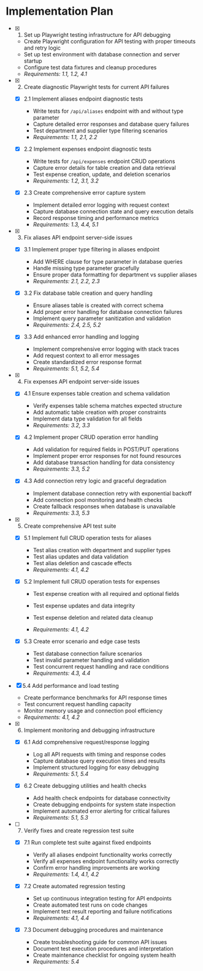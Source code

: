 # Implementation Plan

- [x] 1. Set up Playwright testing infrastructure for API debugging




  - Create Playwright configuration for API testing with proper timeouts and retry logic
  - Set up test environment with database connection and server startup
  - Configure test data fixtures and cleanup procedures
  - _Requirements: 1.1, 1.2, 4.1_

- [x] 2. Create diagnostic Playwright tests for current API failures


  - [x] 2.1 Implement aliases endpoint diagnostic tests


    - Write tests for `/api/aliases` endpoint with and without type parameter
    - Capture detailed error responses and database query failures
    - Test department and supplier type filtering scenarios
    - _Requirements: 1.1, 2.1, 2.2_

  - [x] 2.2 Implement expenses endpoint diagnostic tests


    - Write tests for `/api/expenses` endpoint CRUD operations
    - Capture error details for table creation and data retrieval
    - Test expense creation, update, and deletion scenarios
    - _Requirements: 1.2, 3.1, 3.2_

  - [x] 2.3 Create comprehensive error capture system


    - Implement detailed error logging with request context
    - Capture database connection state and query execution details
    - Record response timing and performance metrics
    - _Requirements: 1.3, 4.4, 5.1_

- [x] 3. Fix aliases API endpoint server-side issues




  - [x] 3.1 Implement proper type filtering in aliases endpoint

    - Add WHERE clause for type parameter in database queries
    - Handle missing type parameter gracefully
    - Ensure proper data formatting for department vs supplier aliases
    - _Requirements: 2.1, 2.2, 2.3_

  - [x] 3.2 Fix database table creation and query handling


    - Ensure aliases table is created with correct schema
    - Add proper error handling for database connection failures
    - Implement query parameter sanitization and validation
    - _Requirements: 2.4, 2.5, 5.2_

  - [x] 3.3 Add enhanced error handling and logging


    - Implement comprehensive error logging with stack traces
    - Add request context to all error messages
    - Create standardized error response format
    - _Requirements: 5.1, 5.2, 5.4_

- [x] 4. Fix expenses API endpoint server-side issues




  - [x] 4.1 Ensure expenses table creation and schema validation




    - Verify expenses table schema matches expected structure
    - Add automatic table creation with proper constraints
    - Implement data type validation for all fields
    - _Requirements: 3.2, 3.3_

  - [x] 4.2 Implement proper CRUD operation error handling


    - Add validation for required fields in POST/PUT operations
    - Implement proper error responses for not found resources
    - Add database transaction handling for data consistency
    - _Requirements: 3.3, 5.2_

  - [x] 4.3 Add connection retry logic and graceful degradation


    - Implement database connection retry with exponential backoff
    - Add connection pool monitoring and health checks
    - Create fallback responses when database is unavailable
    - _Requirements: 3.3, 5.3_

- [x] 5. Create comprehensive API test suite







  - [x] 5.1 Implement full CRUD operation tests for aliases


    - Test alias creation with department and supplier types
    - Test alias updates and data validation
    - Test alias deletion and cascade effects
    - _Requirements: 4.1, 4.2_



  - [x] 5.2 Implement full CRUD operation tests for expenses



    - Test expense creation with all required and optional fields
    - Test expense updates and data integrity
    - Test expense deletion and related data cleanup

    - _Requirements: 4.1, 4.2_

  - [x] 5.3 Create error scenario and edge case tests

    - Test database connection failure scenarios
    - Test invalid parameter handling and validation
    - Test concurrent request handling and race conditions
    - _Requirements: 4.3, 4.4_


- [x] 5.4 Add performance and load testing


  - Create performance benchmarks for API response times
  - Test concurrent request handling capacity
  - Monitor memory usage and connection pool efficiency
  - _Requirements: 4.1, 4.2_

- [x] 6. Implement monitoring and debugging infrastructure


  - [x] 6.1 Add comprehensive request/response logging


    - Log all API requests with timing and response codes
    - Capture database query execution times and results
    - Implement structured logging for easy debugging
    - _Requirements: 5.1, 5.4_



  - [x] 6.2 Create debugging utilities and health checks

    - Add health check endpoints for database connectivity
    - Create debugging endpoints for system state inspection
    - Implement automated error alerting for critical failures
    - _Requirements: 5.1, 5.3_

- [ ] 7. Verify fixes and create regression test suite
  - [x] 7.1 Run complete test suite against fixed endpoints


    - Verify all aliases endpoint functionality works correctly
    - Verify all expenses endpoint functionality works correctly
    - Confirm error handling improvements are working
    - _Requirements: 1.4, 4.1, 4.2_

  - [x] 7.2 Create automated regression testing


    - Set up continuous integration testing for API endpoints
    - Create automated test runs on code changes
    - Implement test result reporting and failure notifications
    - _Requirements: 4.1, 4.4_

  - [x] 7.3 Document debugging procedures and maintenance






    - Create troubleshooting guide for common API issues
    - Document test execution procedures and interpretation
    - Create maintenance checklist for ongoing system health
    - _Requirements: 5.4_